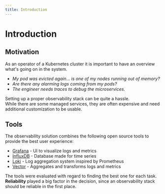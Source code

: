 ```yaml
---
title: Introduction
---
```


# Introduction

## Motivation

As an operator of a Kubernetes cluster it is important to have an overview what's going on in the system.

* *My pod was evicted again... is one of my nodes running out of memory?*
* *Are there any alarming logs coming from my pods?*
* *The engineer needs traces to debug the microservices.*

Setting up a proper observability stack can be quite a hassle. \
While there are some managed services, they are often
expensive and need additional customization to be usable.

## Tools

The observability solution combines the following open source tools to provide the best user experience:

* [Grafana](https://github.com/grafana/grafana) - UI to visualize logs and metrics
* [InfluxDB](https://github.com/influxdata/influxdb) - Database made for time series
* [Loki](https://github.com/grafana/loki) - Log aggregation system inspired by Prometheus
* [Vector](https://github.com/vectordotdev/vector) - Aggregates and transforms logs and metrics

The tools were evaluated with regard to finding the best one for each task. \
**Reliability** played a big factor in the decision, since an observability stack should be reliable in the first place.
